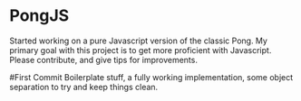 # PongJS
Started working on a pure Javascript version of the classic Pong.
My primary goal with this project is to get more proficient with Javascript. Please contribute, and give tips for improvements.

#First Commit
Boilerplate stuff, a fully working implementation, some object separation to try and keep things clean.
